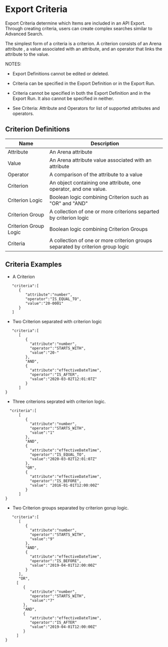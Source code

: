 # Export Criteria
Export Criteria determine which Items are included in an API Export. Through creating criteria, users can create complex searches similar to Advanced Search. 

The simplest form of a criteria is a criterion. A criterion consists of an Arena attribute , a value associated with an attribute, and an operator that links the attribute to the value.

NOTES:

* Export Definitions cannot be edited or deleted.

* Criteria can be specified in the Export Definition or in the Export Run. 

* Criteria cannot be specified in both the Export Definition and in the Export Run. It also cannot be specified in neither.

* See Criteria: Attribute and Operators for list of supported attributes and operators.

## Criterion Definitions

| Name  | Description  |
|  --- |  --- | 
| Attribute  | An Arena attribute  |
| Value  | An Arena attribute value associated with an attribute  |
| Operator  | A comparison of the attribute to a value  |
| Criterion  | An object containing one attribute, one operator, and one value.   |
| Criterion Logic  | Boolean logic combining Criterion such as "OR" and "AND"  |
| Criterion Group  | A collection of one or more criterions separted by criterion logic  |
| Criterion Group Logic  | Boolean logic combining Criterion Groups  |
| Criteria  | A collection of one or more criterion groups separated by criterion group logic  |

## Criteria Examples
* A Criterion

```
   "criteria":[
      {
         "attribute":"number",
         "operator":"IS_EQUAL_TO",
         "value":"20-0001"
      }
   ]
```
* Two Criterion separated with criterion logic

```
   "criteria":[
      [
         {
           "attribute":"number",
           "operator":"STARTS_WITH",
           "value":"20-"
         },
         "AND",
         {
           "attribute":"effectiveDateTime",
           "operator":"IS_AFTER",
           "value":"2020-03-02T12:01:07Z"
         }
      ]
}
```
* Three criterions seprated with criterion logic.

```
  "criteria":[
      [
         {
           "attribute":"number",
           "operator":"STARTS_WITH",
           "value":"1"
         },
         "AND",
         {
           "attribute":"effectiveDateTime",
           "operator":"IS_EQUAL_TO",
           "value":"2020-03-02T12:01:07Z"
         },
         "OR",
         {
           "attribute":"effectiveDateTime",
           "operator":"IS_BEFORE",
           "value": "2016-01-01T12:00:00Z"
         }
      ]
}
```
* Two Criterion groups separated by criterion gorup logic.

```
   "criteria":[
      [
         {
           "attribute":"number",
           "operator":"STARTS_WITH",
           "value":"9"
         },
         "AND",
         {
           "attribute":"effectiveDateTime",
           "operator":"IS_BEFORE",
           "value":"2019-04-01T12:00:00Z"
         }
      ],
      "OR",
     [  
        {
           "attribute":"number",
           "operator":"STARTS_WITH",
           "value":"7"
        },
        "AND",
        {
           "attribute":"effectiveDateTime",
           "operator":"IS_AFTER"
           "value":"2019-04-01T12:00:00Z"
        }
     ]
}
```
